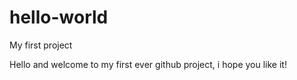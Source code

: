 # hello-world
My first project

Hello and welcome to my first ever github project, i hope you like it!

